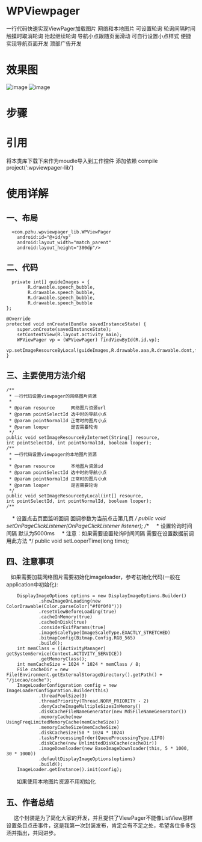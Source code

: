 #   WPViewpager
 一行代码快速实现ViewPager加载图片 网络和本地图片 可设置轮询 轮询间隔时间 触摸时取消轮询 抬起继续轮询 导航小点跟随页面滑动 可自行设置小点样式 便捷实现导航页面开发 顶部广告开发
#   效果图
![image](https://github.com/wp529/WPViewpager/blob/master/pic1/demo1.png?raw=true)
![image](https://github.com/wp529/WPViewpager/blob/master/pic1/demo2.png?raw=true)	 
#   步骤
#   引用
   将本类库下载下来作为moudle导入到工作控件 添加依赖 compile project(':wpviewpager-lib')
#    使用详解
##  一、布局
      <com.pzhu.wpviewpager_lib.WPViewPager
        android:id="@+id/vp"
        android:layout_width="match_parent"
        android:layout_height="300dp"/>
## 二、代码
      private int[] guideImages = {
            R.drawable.speech_bubble,
            R.drawable.speech_bubble,
            R.drawable.speech_bubble,
            R.drawable.speech_bubble
    };

    @Override
    protected void onCreate(Bundle savedInstanceState) {
        super.onCreate(savedInstanceState);
        setContentView(R.layout.activity_main);
        WPViewPager vp = (WPViewPager) findViewById(R.id.vp);
        vp.setImageResourceByLocal(guideImages,R.drawable.aaa,R.drawable.dont,false);
    }
## 三、主要使用方法介绍
    /**
     * 一行代码设置viewpager的网络图片资源
     *
     * @param resource      网络图片资源url
     * @param pointSelectId 选中时的导航小点
     * @param pointNormalId 正常时的图片小点
     * @param looper        是否需要轮询
     */
    public void setImageResourceByInternet(String[] resource, 
    int pointSelectId, int pointNormalId, boolean looper);
    /**
     * 一行代码设置viewpager的本地图片资源
     *
     * @param resource      本地图片资源id
     * @param pointSelectId 选中时的导航小点
     * @param pointNormalId 正常时的图片小点
     * @param looper        是否需要轮询
     */
    public void setImageResourceByLocal(int[] resource, 
    int pointSelectId, int pointNormalId, boolean looper);
    /**
     * 设置点击页面监听回调 回调参数为当前点击第几页
     */
    public void setOnPageClickListener(OnPageClickListener listener);
    /**
     * 设置轮询时间间隔 默认为5000ms
     * 注意：如果需要设置轮询时间间隔 需要在设置数据前调用此方法
     */
    public void setLooperTime(long time);
## 四、注意事项
    如果需要加载网络图片需要初始化imageloader，参考初始化代码(一般在application中初始化):
        
        DisplayImageOptions options = new DisplayImageOptions.Builder()
                .showImageOnLoading(new ColorDrawable(Color.parseColor("#f0f0f0")))
                .resetViewBeforeLoading(true)
                .cacheInMemory(true)
                .cacheOnDisk(true)
                .considerExifParams(true)
                .imageScaleType(ImageScaleType.EXACTLY_STRETCHED)
                .bitmapConfig(Bitmap.Config.RGB_565)
                .build();
        int memClass = ((ActivityManager) getSystemService(Context.ACTIVITY_SERVICE))
                .getMemoryClass();
        int memCacheSize = 1024 * 1024 * memClass / 8;
        File cacheDir = new File(Environment.getExternalStorageDirectory().getPath() + "/jiecao/cache");
        ImageLoaderConfiguration config = new ImageLoaderConfiguration.Builder(this)
                .threadPoolSize(3)
                .threadPriority(Thread.NORM_PRIORITY - 2)
                .denyCacheImageMultipleSizesInMemory()
                .diskCacheFileNameGenerator(new Md5FileNameGenerator())
                .memoryCache(new UsingFreqLimitedMemoryCache(memCacheSize))
                .memoryCacheSize(memCacheSize)
                .diskCacheSize(50 * 1024 * 1024)
                .tasksProcessingOrder(QueueProcessingType.LIFO)
                .diskCache(new UnlimitedDiskCache(cacheDir))
                .imageDownloader(new BaseImageDownloader(this, 5 * 1000, 30 * 1000))
                .defaultDisplayImageOptions(options)
                .build();
        ImageLoader.getInstance().init(config);
        
        如果使用本地图片资源不用初始化
## 五、作者总结
      这个封装是为了简化大家的开发，并且提供了ViewPager不能像ListView那样设置条目点击事件，这是我第一次封装发布，肯定会有不足之处，希望各位多多包       涵并指出，共同进步。
